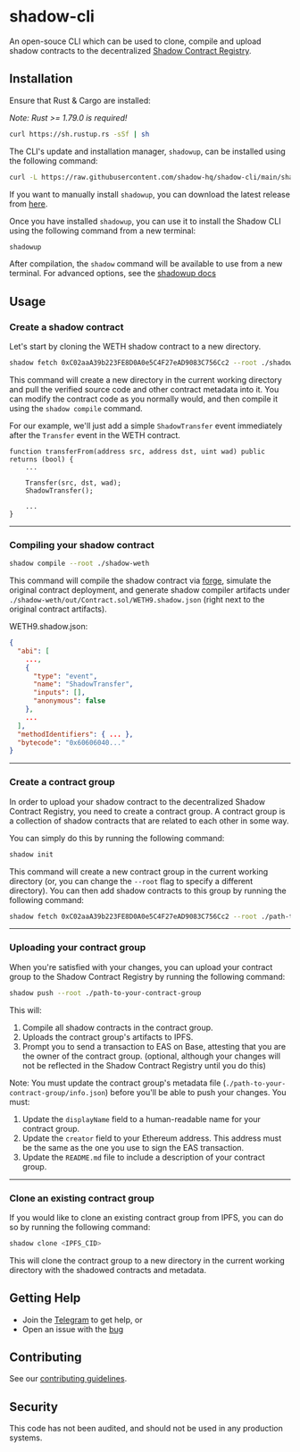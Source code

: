 # shadow-cli

An open-souce CLI which can be used to clone, compile and upload shadow contracts to the decentralized [Shadow Contract Registry](https://logs.xyz).

## Installation

Ensure that Rust & Cargo are installed:

_Note: Rust >= 1.79.0 is required!_

```bash
curl https://sh.rustup.rs -sSf | sh
```

The CLI's update and installation manager, `shadowup`, can be installed using the following command:

```bash
curl -L https://raw.githubusercontent.com/shadow-hq/shadow-cli/main/shadowup/install | bash
```

If you want to manually install `shadowup`, you can download the latest release from [here](./shadowup/shadowup).

Once you have installed `shadowup`, you can use it to install the Shadow CLI using the following command from a new terminal:

```bash
shadowup
```

After compilation, the `shadow` command will be available to use from a new terminal. For advanced options, see the [shadowup docs](./shadowup)

## Usage

### Create a shadow contract

Let's start by cloning the WETH shadow contract to a new directory.

```bash
shadow fetch 0xC02aaA39b223FE8D0A0e5C4F27eAD9083C756Cc2 --root ./shadow-weth
```

This command will create a new directory in the current working directory and pull the verified source code and other contract metadata into it. You can modify the contract code as you normally would, and then compile it using the `shadow compile` command.

For our example, we'll just add a simple `ShadowTransfer` event immediately after the `Transfer` event in the WETH contract.

```solidity
function transferFrom(address src, address dst, uint wad) public returns (bool) {
    ...

    Transfer(src, dst, wad);
    ShadowTransfer();

    ...
}
```

---

### Compiling your shadow contract

```bash
shadow compile --root ./shadow-weth
```

This command will compile the shadow contract via [forge](https://github.com/foundry-rs/foundry), simulate the original contract deployment, and generate shadow compiler artifacts under `./shadow-weth/out/Contract.sol/WETH9.shadow.json` (right next to the original contract artifacts).

WETH9.shadow.json:
```json
{
  "abi": [
    ...,
    {
      "type": "event",
      "name": "ShadowTransfer",
      "inputs": [],
      "anonymous": false
    },
    ...
  ],
  "methodIdentifiers": { ... },
  "bytecode": "0x60606040..."
}
```

---

### Create a contract group

In order to upload your shadow contract to the decentralized Shadow Contract Registry, you need to create a contract group. A contract group is a collection of shadow contracts that are related to each other in some way.

You can simply do this by running the following command:

```bash
shadow init
```

This command will create a new contract group in the current working directory (or, you can change the `--root` flag to specify a different directory). You can then add shadow contracts to this group by running the following command:

```bash
shadow fetch 0xC02aaA39b223FE8D0A0e5C4F27eAD9083C756Cc2 --root ./path-to-your-contract-group
```

---

### Uploading your contract group

When you're satisfied with your changes, you can upload your contract group to the Shadow Contract Registry by running the following command:

```bash
shadow push --root ./path-to-your-contract-group
```

This will:

1. Compile all shadow contracts in the contract group.
2. Uploads the contract group's artifacts to IPFS.
3. Prompt you to send a transaction to EAS on Base, attesting that you are the owner of the contract group. (optional, although your changes will not be reflected in the Shadow Contract Registry until you do this)

Note: You must update the contract group's metadata file (`./path-to-your-contract-group/info.json`) before you'll be able to push your changes. You must:

1. Update the `displayName` field to a human-readable name for your contract group.
2. Update the `creator` field to your Ethereum address. This address must be the same as the one you use to sign the EAS transaction.
3. Update the `README.md` file to include a description of your contract group.

---

### Clone an existing contract group

If you would like to clone an existing contract group from IPFS, you can do so by running the following command:

```bash
shadow clone <IPFS_CID>
```

This will clone the contract group to a new directory in the current working directory with the shadowed contracts and metadata.

## Getting Help

- Join the [Telegram](https://t.me/shadow_devs) to get help, or
- Open an issue with the [bug](https://github.com/shadow-hq/shadow-reth/issues/new?assignees=&template=bug.yml)

## Contributing

See our [contributing guidelines](./CONTRIBUTING.md).

## Security

This code has not been audited, and should not be used in any production systems.
